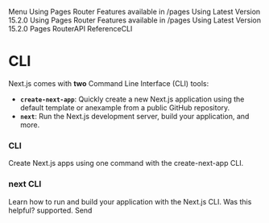 Menu
Using Pages Router
Features available in /pages
Using Latest Version
15.2.0
Using Pages Router
Features available in /pages
Using Latest Version
15.2.0
Pages RouterAPI ReferenceCLI
# CLI
Next.js comes with **two** Command Line Interface (CLI) tools:
  * **`create-next-app`**: Quickly create a new Next.js application using the default template or anexample from a public GitHub repository.
  * **`next`**: Run the Next.js development server, build your application, and more.


### CLI
Create Next.js apps using one command with the create-next-app CLI.
### next CLI
Learn how to run and build your application with the Next.js CLI.
Was this helpful?
supported.
Send
